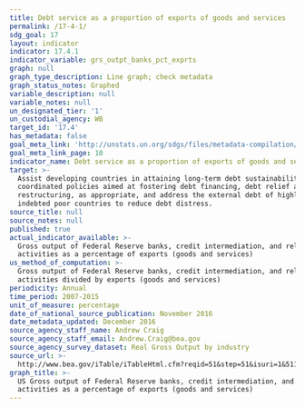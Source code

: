 ```yaml
---
title: Debt service as a proportion of exports of goods and services
permalink: /17-4-1/
sdg_goal: 17
layout: indicator
indicator: 17.4.1
indicator_variable: grs_outpt_banks_pct_exprts
graph: null
graph_type_description: Line graph; check metadata
graph_status_notes: Graphed
variable_description: null
variable_notes: null
un_designated_tier: '1'
un_custodial_agency: WB
target_id: '17.4'
has_metadata: false
goal_meta_link: 'http://unstats.un.org/sdgs/files/metadata-compilation/Metadata-Goal-17.pdf'
goal_meta_link_page: 10
indicator_name: Debt service as a proportion of exports of goods and services
target: >-
  Assist developing countries in attaining long-term debt sustainability through
  coordinated policies aimed at fostering debt financing, debt relief and debt
  restructuring, as appropriate, and address the external debt of highly
  indebted poor countries to reduce debt distress.
source_title: null
source_notes: null
published: true
actual_indicator_available: >-
  Gross output of Federal Reserve banks, credit intermediation, and related
  activities as a percentage of exports (goods and services)
us_method_of_computation: >-
  Gross output of Federal Reserve banks, credit intermediation, and related
  activities divided by exports (goods and services)
periodicity: Annual
time_period: 2007-2015
unit_of_measure: percentage
date_of_national_source_publication: November 2016
date_metadata_updated: December 2016
source_agency_staff_name: Andrew Craig
source_agency_staff_email: Andrew.Craig@bea.gov
source_agency_survey_dataset: Real Gross Output by industry
source_url: >-
  http://www.bea.gov/iTable/iTableHtml.cfm?reqid=51&step=51&isuri=1&5114=a&5102=208
graph_title: >-
  US Gross output of Federal Reserve banks, credit intermediation, and related
  activities as a percentage of exports (goods and services)
---
```


